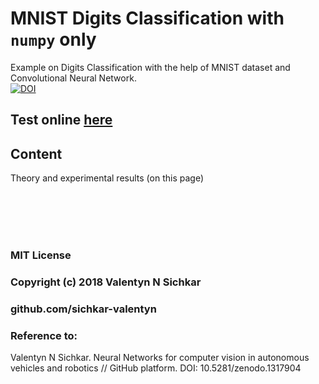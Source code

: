 # MNIST Digits Classification with `numpy` only
Example on Digits Classification with the help of MNIST dataset and Convolutional Neural Network.
<br/>[![DOI](https://zenodo.org/badge/DOI/10.5281/zenodo.1317904.svg)](https://doi.org/10.5281/zenodo.1317904)

## Test online [here](https://valentynsichkar.name/mnist.html)

## Content
Theory and experimental results (on this page)

<br/>

<br/>

<br/>

<br/>

### MIT License
### Copyright (c) 2018 Valentyn N Sichkar
### github.com/sichkar-valentyn
### Reference to:
Valentyn N Sichkar. Neural Networks for computer vision in autonomous vehicles and robotics // GitHub platform. DOI: 10.5281/zenodo.1317904
